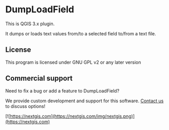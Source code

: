 DumpLoadField
=============

This is QGIS 3.x plugin.

It dumps or loads text values from/to a selected field to/from a text file.

License
-------------
This program is licensed under GNU GPL v2 or any later version

Commercial support
----------
Need to fix a bug or add a feature to DumpLoadField? 

We provide custom development and support for this software. [Contact us](https://nextgis.com/contact/) to discuss options!

[![https://nextgis.com](https://nextgis.com/img/nextgis.png)](https://nextgis.com)

